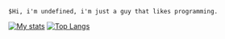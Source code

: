 `$Hi, i'm undefined, i'm just a guy that likes programming.`

[![My stats](https://github-readme-stats.vercel.app/api?username=AccessibleObject&theme=tokyonight)](https://github.com/anuraghazra/github-readme-stats)
[![Top Langs](https://github-readme-stats.vercel.app/api/top-langs/?username=AccessibleObject)](https://github.com/anuraghazra/github-readme-stats)

